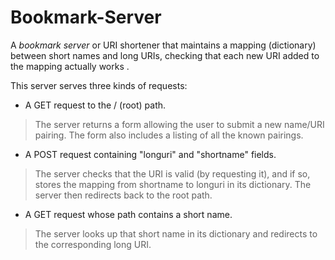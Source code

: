 # Bookmark-Server
A *bookmark server* or URI shortener that maintains a mapping (dictionary)
between short names and long URIs, checking that each new URI added to the
 mapping actually works .

 This server serves three kinds of requests:
  * A GET request to the / (root) path.  
  >The server returns a form allowing
    the user to submit a new name/URI pairing.  The form also includes a
   listing of all the known pairings.

  * A POST request containing "longuri" and "shortname" fields.  
  >The server
   checks that the URI is valid (by requesting it), and if so, stores the
  mapping from shortname to longuri in its dictionary.  The server then
   redirects back to the root path.
  * A GET request whose path contains a short name.  
  >The server looks up
    that short name in its dictionary and redirects to the corresponding
    long URI.
